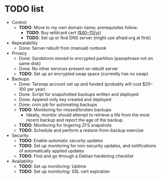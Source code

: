 # TODO list

- Control
    - **TODO**: Move to my own domain name; prerequisites follow:
        - **TODO**: Buy wildcard cert
          ([$40–70/yr](https://www.ssl2buy.com/wildcard-ssl-certificate/))
        - **TODO**: Set up or find DNS server (might use afraid.org at first)
- Repeatability
    - Done: Server rebuilt from (manual) runbook
- Privacy
    - Done: Sandstorm moved to encrypted partition (passphrase not on same disk)
    - Done: No other services present on rebuilt server
    - **TODO**: Set up an encrypted swap space (currently has no swap)
- Backups
    - Done: Tarsnap account set up and funded (probably will cost
      $20–100 per year)
    - Done: Script for snapshotted backups written and deployed
    - Done: Append-only key created and deployed
    - Done: cron job for automating backups
    - **TODO**: Monitoring for missed/broken backups
        - Ideally, monitor should attempt to retrieve a file from the
          most recent backup and report the age of the backup.
    - **TODO**: Monitoring for lingering ZFS snapshots
    - **TODO**: Schedule and perform a restore-from-backup exercise
- Security
    - **TODO**: Enable automatic security updates
    - **TODO**: Set up monitoring for non-security updates, and
      notifications of automatically applied updates
    - **TODO**: Find and go through a Debian hardening checklist
- Availability
    - **TODO**: Set up monitoring: Uptime
    - **TODO**: Set up monitoring: SSL cert expiration
